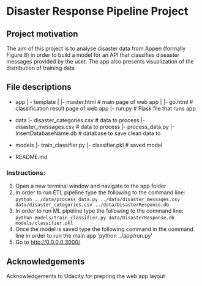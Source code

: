 # Disaster Response Pipeline Project

## Project motivation

The aim of this project is to analyse disaster data from Appen (formally Figure 8) in order to build a model for an API that classifies diseaster messages provided by the user. The app also presents visualization of the distribution of training data

## File descriptions

- app
| - template
| |- master.html  # main page of web app
| |- go.html  # classification result page of web app
|- run.py  # Flask file that runs app

- data
|- disaster_categories.csv  # data to process 
|- disaster_messages.csv  # data to process
|- process_data.py
|- InsertDatabaseName.db   # database to save clean data to

- models
|- train_classifier.py
|- classifier.pkl  # saved model 

- README.md


### Instructions:

1. Open a new terminal window and navigate to the app folder 
2. In order to run ETL pipeline type the following to the command line:
	 `python ../data/process_data.py ../data/disaster_messages.csv data/disaster_categories.csv ../data/DisasterResponse.db`
3. In order to run ML pipeline type the following to the command line:
        `python models/train_classifier.py data/DisasterResponse.db models/classifier.pkl`
4. Once the model is saved type the following command in the command line in order to run the main app
	'python ../app/run.py'
5. Go to http://0.0.0.0:3000/

## Acknowledgements
Acknowledgements to Udacity for prepring the web app layout
